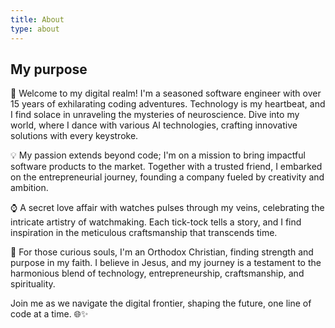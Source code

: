 ```yaml
---
title: About
type: about
---
```


## My purpose

🚀 Welcome to my digital realm! I'm a seasoned software engineer with over 15 years of exhilarating coding adventures. Technology is my heartbeat, and I find solace in unraveling the mysteries of neuroscience. Dive into my world, where I dance with various AI technologies, crafting innovative solutions with every keystroke.

💡 My passion extends beyond code; I'm on a mission to bring impactful software products to the market. Together with a trusted friend, I embarked on the entrepreneurial journey, founding a company fueled by creativity and ambition.

⌚ A secret love affair with watches pulses through my veins, celebrating the intricate artistry of watchmaking. Each tick-tock tells a story, and I find inspiration in the meticulous craftsmanship that transcends time.

🙏 For those curious souls, I'm an Orthodox Christian, finding strength and purpose in my faith. I believe in Jesus, and my journey is a testament to the harmonious blend of technology, entrepreneurship, craftsmanship, and spirituality.

Join me as we navigate the digital frontier, shaping the future, one line of code at a time. 🌐✨